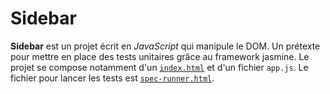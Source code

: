 # Sidebar 

**Sidebar** est un projet écrit en _JavaScript_ qui manipule le DOM. Un prétexte pour mettre en place des tests unitaires grâce au framework jasmine. Le projet se compose notamment d'un [`index.html`](https://xavperrin.github.io/sidebar/) et d'un fichier `app.js`.  Le fichier pour lancer les tests est [`spec-runner.html`](https://xavperrin.github.io/sidebar/spec-runner.html).

